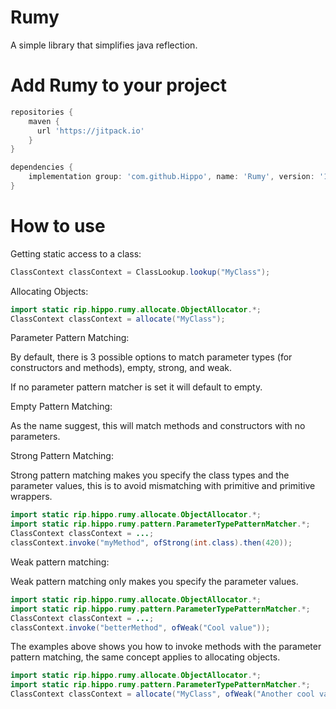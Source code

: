 # Rumy
A simple library that simplifies java reflection.

# Add Rumy to your project
```groovy
repositories {
    maven {
      url 'https://jitpack.io'
    }
}
```
```groovy
dependencies {
    implementation group: 'com.github.Hippo', name: 'Rumy', version: '1.1.1'
}
```

# How to use
Getting static access to a class:
```java
ClassContext classContext = ClassLookup.lookup("MyClass");
```

Allocating Objects:

```java
import static rip.hippo.rumy.allocate.ObjectAllocator.*;
ClassContext classContext = allocate("MyClass");
```

Parameter Pattern Matching:

By default, there is 3 possible options to match parameter types (for constructors and methods), empty, strong, and weak.

If no parameter pattern matcher is set it will default to empty.

Empty Pattern Matching:

As the name suggest, this will match methods and constructors with no parameters.

Strong Pattern Matching:

Strong pattern matching makes you specify the class types and the parameter values, this is to avoid mismatching with primitive and primitive wrappers.

```java
import static rip.hippo.rumy.allocate.ObjectAllocator.*;
import static rip.hippo.rumy.pattern.ParameterTypePatternMatcher.*;
ClassContext classContext = ...;
classContext.invoke("myMethod", ofStrong(int.class).then(420));
```

Weak pattern matching:

Weak pattern matching only makes you specify the parameter values.

```java
import static rip.hippo.rumy.allocate.ObjectAllocator.*;
import static rip.hippo.rumy.pattern.ParameterTypePatternMatcher.*;
ClassContext classContext = ...;
classContext.invoke("betterMethod", ofWeak("Cool value"));
```

The examples above shows you how to invoke methods with the parameter pattern matching, the same concept applies to allocating objects.

```java
import static rip.hippo.rumy.allocate.ObjectAllocator.*;
import static rip.hippo.rumy.pattern.ParameterTypePatternMatcher.*;
ClassContext classContext = allocate("MyClass", ofWeak("Another cool value"));
```